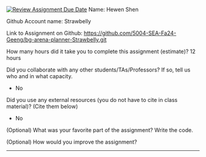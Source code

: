 [![Review Assignment Due Date](https://classroom.github.com/assets/deadline-readme-button-22041afd0340ce965d47ae6ef1cefeee28c7c493a6346c4f15d667ab976d596c.svg)](https://classroom.github.com/a/0xloH2Pu)
Name: Hewen Shen

Github Account name: Strawbelly

Link to Assignment on Github: https://github.com/5004-SEA-Fa24-Geeng/bg-arena-planner-Strawbelly.git

How many hours did it take you to complete this assignment (estimate)? 12 hours

Did you collaborate with any other students/TAs/Professors? If so, tell us who and in what
capacity.

* No
  
Did you use any external resources (you do not have to cite in class material)? (Cite them below)

* No

(Optional) What was your favorite part of the assignment? Write the code.

(Optional) How would you improve the assignment?

---
